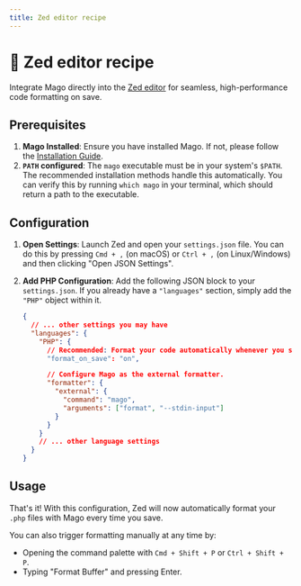 ```yaml
---
title: Zed editor recipe
---
```


# 🧩 Zed editor recipe

Integrate Mago directly into the [Zed editor](https://zed.dev) for seamless, high-performance code formatting on save.

## Prerequisites

1.  **Mago Installed**: Ensure you have installed Mago. If not, please follow the [Installation Guide](./../guide/installation.md).
2.  **`PATH` configured**: The `mago` executable must be in your system's `$PATH`. The recommended installation methods handle this automatically. You can verify this by running `which mago` in your terminal, which should return a path to the executable.

## Configuration

1.  **Open Settings**: Launch Zed and open your `settings.json` file. You can do this by pressing `Cmd + ,` (on macOS) or `Ctrl + ,` (on Linux/Windows) and then clicking "Open JSON Settings".

2.  **Add PHP Configuration**: Add the following JSON block to your `settings.json`. If you already have a `"languages"` section, simply add the `"PHP"` object within it.

    ```json
    {
      // ... other settings you may have
      "languages": {
        "PHP": {
          // Recommended: Format your code automatically whenever you save a file.
          "format_on_save": "on",

          // Configure Mago as the external formatter.
          "formatter": {
            "external": {
              "command": "mago",
              "arguments": ["format", "--stdin-input"]
            }
          }
        }
        // ... other language settings
      }
    }
    ```

## Usage

That's it! With this configuration, Zed will now automatically format your `.php` files with Mago every time you save.

You can also trigger formatting manually at any time by:

- Opening the command palette with `Cmd + Shift + P` or `Ctrl + Shift + P`.
- Typing "Format Buffer" and pressing Enter.
